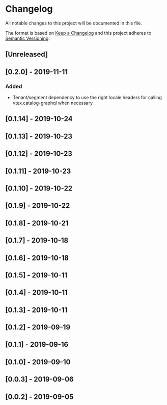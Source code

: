 # Changelog

All notable changes to this project will be documented in this file.

The format is based on [Keep a Changelog](http://keepachangelog.com/en/1.0.0/)
and this project adheres to [Semantic Versioning](http://semver.org/spec/v2.0.0.html).

## [Unreleased]

## [0.2.0] - 2019-11-11
### Added
- Tenant/segment dependency to use the right locale headers for calling vtex.catalog-graphql when necessary

## [0.1.14] - 2019-10-24

## [0.1.13] - 2019-10-23

## [0.1.12] - 2019-10-23

## [0.1.11] - 2019-10-23

## [0.1.10] - 2019-10-22

## [0.1.9] - 2019-10-22

## [0.1.8] - 2019-10-21

## [0.1.7] - 2019-10-18

## [0.1.6] - 2019-10-18

## [0.1.5] - 2019-10-11

## [0.1.4] - 2019-10-11

## [0.1.3] - 2019-10-11

## [0.1.2] - 2019-09-19

## [0.1.1] - 2019-09-16

## [0.1.0] - 2019-09-10

## [0.0.3] - 2019-09-06

## [0.0.2] - 2019-09-05

